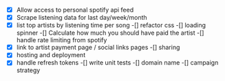 -[x] Allow access to personal spotify api feed 
-[x] Scrape listening data for last day/week/month
-[x] list top artists by listening time per song
-[] refactor css
-[] loading spinner
-[] Calculate how much you should have paid the artist
-[] handle rate limiting from spotify
-[x] link to artist payment page / social links pages
-[] sharing
-[x] hosting and deployment 
-[x] handle refresh tokens
-[] write unit tests 
-[] domain name
-[] campaign strategy
